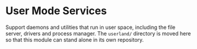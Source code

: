 # User Mode Services

Support daemons and utilities that run in user space, including the file
server, drivers and process manager.  The `userland/` directory is moved
here so that this module can stand alone in its own repository.
